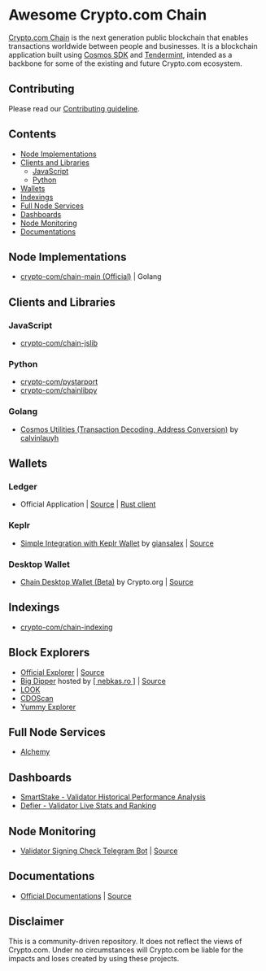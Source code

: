 # Awesome Crypto.com Chain

[Crypto.com Chain](https://chain.crypto.com) is the next generation public blockchain that enables transactions worldwide between people and businesses. It is a blockchain application built using [Cosmos SDK](https://cosmos.network/sdk) and [Tendermint](https://tendermint.com/), intended as a backbone for some of the existing and future Crypto.com ecosystem.

## Contributing

Please read our [Contributing guideline](./CONTRIBUTING.md).

## Contents

- [Node Implementations](#node-implementations)
- [Clients and Libraries](#clients-and-libraries)
  - [JavaScript](#javascript)
  - [Python](#python)
- [Wallets](#wallets)
- [Indexings](#indexings)
- [Full Node Services](#full-node-services)
- [Dashboards](#dashboards)
- [Node Monitoring](#node-monitoring)
- [Documentations](#documentations)

## Node Implementations

- [crypto-com/chain-main (Official)](https://github.com/crypto-com/chain-main) | Golang

## Clients and Libraries

### JavaScript

- [crypto-com/chain-jslib](https://github.com/crypto-com/chain-jslib)

### Python

- [crypto-com/pystarport](https://github.com/crypto-com/chain-main/tree/master/pystarport)
- [crypto-com/chainlibpy](https://github.com/crypto-com/chainlibpy)

### Golang

- [Cosmos Utilities (Transaction Decoding, Address Conversion)](https://github.com/calvinlauyh/cosmosutils) by [calvinlauyh](https://github.com/calvinlauyh)

## Wallets

### Ledger
- Official Application | [Source](https://github.com/LedgerHQ/app-cryptocom ) | [Rust client](https://github.com/crypto-com/ledger-rs)

### Keplr
- [Simple Integration with Keplr Wallet](https://giansalex.github.io/cro-keplr/) by [giansalex](https://github.com/giansalex) | [Source](https://github.com/giansalex/cro-keplr)

### Desktop Wallet
- [Chain Desktop Wallet (Beta)](https://github.com/crypto-com/chain-desktop-wallet/releases) by Crypto.org | [Source](https://github.com/crypto-com/chain-desktop-wallet)

## Indexings

- [crypto-com/chain-indexing](https://github.com/crypto-com/chain-indexing)

## Block Explorers

- [Official Explorer](https://chain.crypto.com/explorer) | [Source](https://github.com/crypto-com/chain-indexing)
- [Big Dipper](https://explorer.nebkas.ro) hosted by [[ nebkas.ro ]](https://nebkas.ro) | [Source](https://github.com/forbole/big-dipper)
- [LOOK](https://look.ping.pub/#/validator?chain=crypto-org-chain-mainnet-1)
- [CDOScan](https://cdoscan.com)
- [Yummy Explorer](https://explorer.yummy.capital/)

## Full Node Services

- [Alchemy](https://www.alchemyapi.io/crypto-dot-com)

## Dashboards

- [SmartStake - Validator Historical Performance Analysis](https://cc.smartstake.io)
- [Defier - Validator Live Stats and Ranking](https://defier.net)

## Node Monitoring

- [Validator Signing Check Telegram Bot](http://t.me/crossfirecheckerbot) | [Source](https://github.com/samueltayishere/crossfire-telegram-bot)

## Documentations

- [Official Documentations](https://chain.crypto.com/docs) | [Source](https://github.com/crypto-com/chain-docs)

## Disclaimer

This is a community-driven repository. It does not reflect the views of Crypto.com. Under no circumstances will Crypto.com be liable for the impacts and loses created by using these projects.
